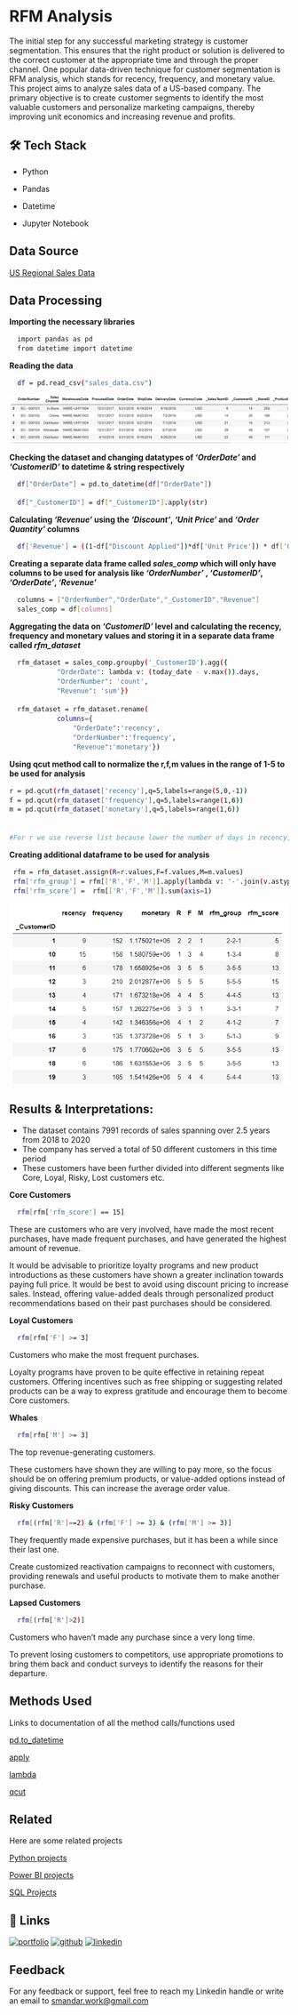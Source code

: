 
# RFM Analysis

The initial step for any successful marketing strategy is customer segmentation. This ensures that the right product or solution is delivered to the correct customer at the appropriate time and through the proper channel. One popular data-driven technique for customer segmentation is RFM analysis, which stands for recency, frequency, and monetary value. This project aims to analyze sales data of a US-based company. The primary objective is to create customer segments to identify the most valuable customers and personalize marketing campaigns, thereby improving unit economics and increasing revenue and profits.


## 🛠 Tech Stack

- Python

- Pandas

- Datetime

- Jupyter Notebook


## Data Source

[US Regional Sales Data](https://data.world/dataman-udit/us-regional-sales-data)


## Data Processing

**Importing the necessary libraries**

```bash
  import pandas as pd
  from datetime import datetime
```
**Reading the data**

```bash
  df = pd.read_csv("sales_data.csv")
```

![Initial Dataframe](https://github.com/MandarSawant18/Python_Projects/blob/main/RFM%20Analysis/Screenshots/Initial%20Dataframe.png?raw=true)


**Checking the dataset and changing datatypes of _‘OrderDate’_ and _‘CustomerID’_ to datetime & string respectively**

```bash
  df["OrderDate"] = pd.to_datetime(df["OrderDate"])

  df["_CustomerID"] = df["_CustomerID"].apply(str)
```

**Calculating _‘Revenue’_ using the _‘Discount’_, _‘Unit Price’_ and _‘Order Quantity’_ columns**

```bash
  df['Revenue'] = ((1-df["Discount Applied"])*df['Unit Price']) * df['Order Quantity']
```

**Creating a separate data frame called _sales_comp_ which will only have columns to be used for analysis like _‘OrderNumber’_ , _‘CustomerID’_, _‘OrderDate’_, _‘Revenue’_**

```bash
  columns = ["OrderNumber","OrderDate","_CustomerID","Revenue"]
  sales_comp = df[columns]
```

**Aggregating the data on _‘CustomerID’_ level and calculating the recency, frequency and monetary values and storing it in a separate data frame called _rfm_dataset_**

```bash
  rfm_dataset = sales_comp.groupby('_CustomerID').agg({
            "OrderDate": lambda v: (today_date - v.max()).days,
            "OrderNumber": 'count',
            "Revenue": 'sum'})

  rfm_dataset = rfm_dataset.rename(
            columns={
                "OrderDate":'recency',
                "OrderNumber":'frequency',
                "Revenue":'monetary'})
```

**Using qcut method call to normalize the r,f,m values in the range of 1-5 to be used for analysis**

```bash
r = pd.qcut(rfm_dataset['recency'],q=5,labels=range(5,0,-1))
f = pd.qcut(rfm_dataset['frequency'],q=5,labels=range(1,6))
m = pd.qcut(rfm_dataset['monetary'],q=5,labels=range(1,6))


#For r we use reverse list because lower the number of days in recency, better for the business because it shows the customers latest purchase
```

**Creating additional dataframe to be used for analysis**

```bash
 rfm = rfm_dataset.assign(R=r.values,F=f.values,M=m.values)
 rfm['rfm_group'] = rfm[['R','F','M']].apply(lambda v: '-'.join(v.astype(str)),axis=1)
 rfm['rfm_score'] =  rfm[['R','F','M']].sum(axis=1)
```


![](https://github.com/MandarSawant18/Python_Projects/blob/main/RFM%20Analysis/Screenshots/Final%20Dataframe.png?raw=true)


## Results & Interpretations:


- The dataset contains 7991 records of sales spanning over 2.5 years from 2018 to 2020
- The company has served a total of 50 different customers in this time period
- These customers have been further divided into different segments like Core, Loyal, Risky, Lost customers etc.

**Core Customers**
```bash
  rfm[rfm['rfm_score'] == 15]
```
These are customers who are very involved, have made the most recent purchases, have made frequent purchases, and have generated the highest amount of revenue.

 It would be advisable to prioritize loyalty programs and new product introductions as these customers have shown a greater inclination towards paying full price. It would be best to avoid using discount pricing to increase sales. Instead, offering value-added deals through personalized product recommendations based on their past purchases should be considered.

**Loyal Customers**
```bash
  rfm[rfm['F'] >= 3]
```
Customers who make the most frequent purchases.

Loyalty programs have proven to be quite effective in retaining repeat customers. Offering incentives such as free shipping or suggesting related products can be a way to express gratitude and encourage them to become Core customers.


**Whales**
```bash
  rfm[rfm['M'] >= 3]
```
The top revenue-generating customers.

These customers have shown they are willing to pay more, so the focus should be on offering premium products, or value-added options instead of giving discounts. This can increase the average order value.

**Risky Customers**
```bash
  rfm[(rfm['R']==2) & (rfm['F'] >= 3) & (rfm['M'] >= 3)]
```
They frequently made expensive purchases, but it has been a while since their last one.

Create customized reactivation campaigns to reconnect with customers, providing renewals and useful products to motivate them to make another purchase.

**Lapsed Customers**
```bash
  rfm[(rfm['R']>2)]
```
Customers who haven’t made any purchase since a very long time.

To prevent losing customers to competitors, use appropriate promotions to bring them back and conduct surveys to identify the reasons for their departure.



## Methods Used
Links to documentation of all the method calls/functions used

[pd.to_datetime](https://pandas.pydata.org/docs/reference/api/pandas.to_datetime.html)

[apply](https://pandas.pydata.org/docs/reference/api/pandas.DataFrame.apply.html)

[lambda](https://www.w3schools.com/python/python_lambda.asp)

[qcut](https://pandas.pydata.org/docs/reference/api/pandas.qcut.html)

## Related

Here are some related projects

[Python projects](https://github.com/MandarSawant18/Python_Projects)

[Power BI projects](https://github.com/MandarSawant18/Power_BI_projects)

[SQL Projects](https://github.com/MandarSawant18/SQL_Projects)
## 🔗 Links
[![portfolio](https://img.shields.io/badge/my_portfolio-000?style=for-the-badge&logo=ko-fi&logoColor=white)](https://www.datascienceportfol.io/mandarsawant)
[![github](https://img.shields.io/badge/GitHub-181717.svg?style=for-the-badge&logo=GitHub&logoColor=white)](https://github.com/MandarSawant18)
[![linkedin](https://img.shields.io/badge/linkedin-0A66C2?style=for-the-badge&logo=linkedin&logoColor=white)](https://www.linkedin.com/in/mandarsawant92/)

## Feedback

For any feedback or support, feel free to reach my Linkedin handle or write an email to smandar.work@gmail.com